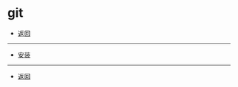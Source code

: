 # git

- [返回](../README.md)

---

- [安装](./install.md)

---

- [返回](../README.md)

<!-- js处理背景和css样式 -->
<script type="module" src="https://huhuiyu.top/js/github.js"></script>

